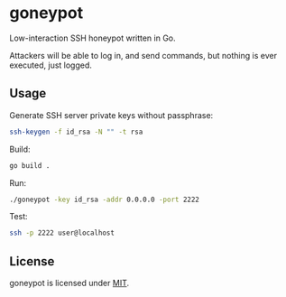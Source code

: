 # goneypot

Low-interaction SSH honeypot written in Go.

Attackers will be able to log in, and send commands, but nothing is ever executed, just logged.

## Usage

Generate SSH server private keys without passphrase:

```bash
ssh-keygen -f id_rsa -N "" -t rsa
```

Build:

```bash
go build .
```

Run:

```bash
./goneypot -key id_rsa -addr 0.0.0.0 -port 2222
```

Test:

```bash
ssh -p 2222 user@localhost
```

## License

goneypot is licensed under [MIT](./LICENSE).
